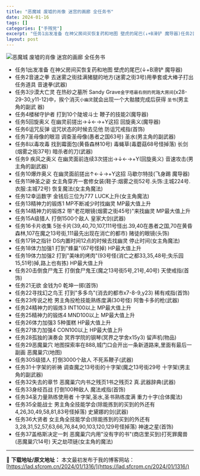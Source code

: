 ```yaml
---
title: "恶魔城 废墟的肖像 迷宫的画廊 全任务书"
date: 2024-01-16
tags: []
categories: ["手残党"]
excerpt: "任务1出发准备 在神父房间买恢复药和地图 壁虎的尾巴(↓+B滑铲 魔导器)任务2音速之拳 去迷雾之街挂满猪腿的地方(迷雾之街3号)用拳套或大棒子打出任务道具 音速拳(武器)任务3沙漠大亡灵 在热砂之墓所 Sandy Grave金字塔最右侧的死路大房间(x28-29-30,y11-12)中，挨个消灭小&hellip;"
layout: post
---
```


 <p><img src="https://lad.sfcrom.cn/wp-content/uploads/2024/01/20240115_65a4cb1ac8c8b.jpg" title="恶魔城 废墟的肖像 迷宫的画廊 全任务书" alt="恶魔城 废墟的肖像 迷宫的画廊 全任务书"></p><ul><li>任务1出发准备 在神父房间买恢复药和地图 壁虎的尾巴(↓+B滑铲 魔导器)</li><li>任务2音速之拳 去迷雾之街挂满猪腿的地方(迷雾之街3号)用拳套或大棒子打出任务道具 音速拳(武器)</li><li>任务3沙漠大亡灵 在热砂之墓所 Sandy Grave<code>金字塔最右侧的死路大房间</code>(x28-29-30,y11-12)中，挨个消灭<code>小幽灵</code>就会出现一个大骷髅完成后获得 <code>圣书</code>(男主角的副武 器)</li><li>任务4楼梯守护者 打到10个陡坡斗士 鞭子的技能2(魔导器)</li><li>任务5回旋奥义 在幽灵前搓出→↓←→+Y这招 回旋奥义(魔导器)</li><li>任务6诅咒反弹 诅咒状态的时候去见他 防诅咒戒指(首饰)</li><li>任务7圣母像的眼泪 调查圣母像(愚者之国63号) 圣水(男主角的副武器)</li><li>任务8以毒攻毒 找到霉面包(黄昏森林10号) 毒蝇草(毒蘑菇68号怪掉落) 长剑(烟雾之街37号) 暗杀者的刀(武器)</li><li>任务9 疾风之奥义 在幽灵面前连续3次搓出→↓←→+Y(回旋奥义) 音速攻击(男主角的副武器)</li><li>任务10爆炸奥义 在幽灵面前搓出↑←↓→+Y这招 马歇尔特技(飞身踢 魔导器)</li><li>任务11神圣之姿 女主角穿齐一套修女装(鞋子:烟雾之街52号.头饰:主城224号.衣服:主城72号) 恢复魔法(女主角魔法)</li><li>任务12幸运数字 金钱后三位为777 LUCK上升(女主角魔法)</li><li>任务13精神力的锻炼1 MP不断减少时找幽灵 MP最大值上升</li><li>任务14精神力的锻炼2 带"老花眼镜(烟雾之街45号)"来找幽灵 MP最大值上升</li><li>任务15A级猎人 打倒1500个敌人 皇家大剑(武器)</li><li>任务16卡片收集 5张卡片(39,40,70,107,111号怪出.39,40在愚者之国,70在黄昏森林,107在魔之13号街,111最先出现在消亡的都市) 赌徒的眼镜(头饰)</li><li>任务17钟之指针 DS内置时间12点的时候去找幽灵 停止时间(女主角魔法)</li><li>任务18体力加强1 打到"蜂巢"(67号怪掉) HP最大值上升</li><li>任务19体力加强2 打到"美味的烤肉"(93号怪(消亡之都33,35,48号;失乐园15,51号)掉,路上也有拣) HP最大值上升</li><li>任务20击倒食尸鬼王 打倒食尸鬼王(魔之13号街5号,21号,40号) 天使戒指(首饰)</li><li>任务21无欲 金钱为0 乾坤一掷(首饰)</li><li>任务22寻找幻之鸟王 打到"多多鸟"(消去的都市x7-8-9,y23) 稀有戒指(首饰)</li><li>任务23传说之枪 男主角投枪技能熟练度满(30号怪) 阿鲁卡多的枪(武器)</li><li>任务24精神力的锻炼3 INT100以上 MP最大值上升</li><li>任务25精神力的锻炼4 MND100以上 MP最大值上升</li><li>任务26体力加强3 5种蛋糕 HP最大值上升</li><li>任务27体力加强4 CON100以上 HP最大值上升</li><li>任务28孤独的演奏会 冥界学院的钢琴(冥界之学舍x15y3) 留声机(物品)</li><li>任务29恶魔巢穴 地图探索率在888,城门口会开出一条新道路来,里面有最后一副画 恶魔巢穴(地图)</li><li>任务30S级猎人 打倒3000个敌人 不死系鞭子(武器)</li><li>任务31十字架的祈祷 调查魔之13号街的十字架(魔之13号街29号 十字架(男主角的副武器)</li><li>任务32失去的章节 恶魔巢穴内书之残页1书之残页2 真.武器辞典(武器)</li><li>任务33身经百战 打倒100种敌人 魔法戒指(首饰)</li><li>任务34圣力量熟练使用者 十字架,圣水,圣书熟练度满 重力十字(合体魔法)</li><li>任务35全能战士 男主角全技能学会(除能拣到的买到的外还有4,26,30,49,58,81,83号怪掉落) 史黛娜的剑(武器)</li><li>任务36大贤者 女主角全技能学会(除能拣到的买到的外还有3,28,31,52,57,63,66,76,84,90,103,120,129号怪掉落) 神速之星(首饰)</li><li>任务37盖格斯决定一刺 恶魔巢穴内用"没有字的书"(商店里买到)打死罪魔兽(恶魔巢穴14号) 天之劫项链(女主角的魔法)</li></ul> </div> 

---
📖 **下载地址/原文地址：** 本文最初发布于我的博客网站：[https://lad.sfcrom.cn/2024/01/1316/](https://lad.sfcrom.cn/2024/01/1316/)
